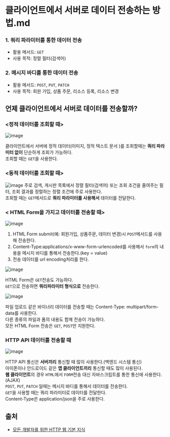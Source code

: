 # 클라이언트에서 서버로 데이터 전송하는 방법.md

### 1. 쿼리 파라미터를 통한 데이터 전송

- 활용 메서드: `GET`<br>
- 사용 목적: 정렬 필터(검색어)<br>

### 2. 메시지 바디를 통한 데이터 전송

- 활용 메서드: `POST`, `PUT`, `PATCH`
- 사용 목적: 회원 가입, 상품 주문, 리소스 등록, 리소스 변경

## 언제 클라이언트에서 서버로 데이터를 전송할까?

### <정적 데이터를 조회할 때>

![image](https://user-images.githubusercontent.com/56298540/189919276-6a60abeb-12de-4721-b77f-6f9085aa6147.png)

클라이언트에서 서버에 정적 데이터(이미지, 정적 텍스트 문서 )를 조회할때는 **쿼리 파라미터 없이** 단순하게 조회가 가능하다.<br>
조회할 때는 `GET`을 사용한다.

### <동적 데이터를 조회할 때>

![image](https://user-images.githubusercontent.com/56298540/189919706-7bfe3adf-1d48-43e1-9a92-3886a13b0c96.png)
주로 검색, 게시판 목록에서 정렬 필터(검색어) 또는 조회 조건을 줄여주는 필터, 조회 결과를 정렬하는 정렬 조건에 주로 사용한다.<br>
조회할 때는 `GET`메서드로 **쿼리 파라미터를 사용해서** 데이터를 전달한다.

### < HTML Form을 가지고 데이터를 전송할 때>

![image](https://user-images.githubusercontent.com/56298540/189920303-308b3ee9-259f-43bb-a465-93ad13fc9ae7.png)

1. HTML Form submit(예: 회원가입, 상품주문, 데이터 변경)시 `POST`메서드를 사용해 전송한다.
2. Content-Type:applications/x-www-form-urlencoded를 사용해서 `form`의 내용을 메시지 바디를 통해서 전송한다.(key = value)
3. 전송 데이터를 url encoding처리를 한다.

![image](https://user-images.githubusercontent.com/56298540/189921135-02926da6-bba1-4aba-a8ba-8f957790af62.png)

HTML Form은 `GET`전송도 가능하다.<br>
`GET`으로 전송하면 **쿼리파라미터 형식으로** 전송한다.<br>

![image](https://user-images.githubusercontent.com/56298540/189921587-6d8d80b8-6374-424a-80cc-7c5b36aed56f.png)

파일 업로드 같은 바이너리 데이터를 전송할 때는 Content-Type: multipart/form-data를 사용한다.<br>
다른 종류의 파일과 폼의 내용도 함께 전송이 가능하다.<br>
모든 HTML Form 전송은 `GET`, `POST`만 지원한다.

### HTTP API 데이터를 전송할 때

![image](https://user-images.githubusercontent.com/56298540/189924034-4b29f5a7-95af-4994-8ab0-86f6035d7420.png)

HTTP API 통신은 **서버끼리** 통신할 때 많이 사용한다.(백엔드 시스템 통신)<br>
아이폰이나 안드로이드 같은 **앱 클라이언트끼리** 통신할 때도 많이 사용된다.<br>
**웹 클라이언트**의 경우 `HTML`에서 `FORM`전송 대신 자바스크립트를 통한 통신에 사용한다.(AJAX)<br>
`POST`, `PUT`, `PATCH` 일때는 메시지 바디를 통해서 데이터를 전송한다.<br>
`GET`을 사용할 때는 쿼리 파라미터로 데이터를 전달한다.<br>
Content-Type은 application/json을 주로 사용한다.

## 출처

- [모든 개발자를 위한 HTTP 웹 기본 지식](https://www.inflearn.com/course/http-%EC%9B%B9-%EB%84%A4%ED%8A%B8%EC%9B%8C%ED%81%AC)
